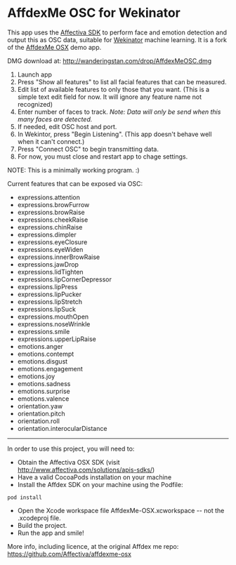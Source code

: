 AffdexMe OSC for Wekinator
===

This app uses the [Affectiva SDK](http://developer.affectiva.com) to perform face and emotion detection and output this as OSC data, suitable for [Wekinator](http://www.wekinator.org/) machine learning.  It is a fork of the [AffdexMe OSX](https://github.com/Affectiva/affdexme-osx) demo app.

DMG download at: http://wanderingstan.com/drop/AffdexMeOSC.dmg

1. Launch app
2. Press "Show all features" to list all facial features that can be measured.
3. Edit list of available features to only those that you want. (This is a simple text edit field for now. It will ignore any feature name not recognized)
4. Enter number of faces to track. _Note: Data will only be send when this many faces are detected._
5. If needed, edit OSC host and port.
1. In Wekintor, press "Begin Listening". (This app doesn't behave well when it can't connect.)
6. Press "Connect OSC" to begin transmitting data.
7. For now, you must close and restart app to chage settings.

NOTE: This is a minimally working program. :)

Current features that can be exposed via OSC:

- expressions.attention
- expressions.browFurrow
- expressions.browRaise
- expressions.cheekRaise
- expressions.chinRaise
- expressions.dimpler
- expressions.eyeClosure
- expressions.eyeWiden
- expressions.innerBrowRaise
- expressions.jawDrop
- expressions.lidTighten
- expressions.lipCornerDepressor
- expressions.lipPress
- expressions.lipPucker
- expressions.lipStretch
- expressions.lipSuck
- expressions.mouthOpen
- expressions.noseWrinkle
- expressions.smile
- expressions.upperLipRaise
- emotions.anger
- emotions.contempt
- emotions.disgust
- emotions.engagement
- emotions.joy
- emotions.sadness
- emotions.surprise
- emotions.valence
- orientation.yaw
- orientation.pitch
- orientation.roll
- orientation.interocularDistance

---

In order to use this project, you will need to:
- Obtain the Affectiva OSX SDK (visit http://www.affectiva.com/solutions/apis-sdks/)
- Have a valid CocoaPods installation on your machine
- Install the Affdex SDK on your machine using the Podfile:
```
pod install
```

- Open the Xcode workspace file AffdexMe-OSX.xcworkspace -- not the .xcodeproj file.
- Build the project.
- Run the app and smile!

More info, including licence, at the original Affdex me repo:
https://github.com/Affectiva/affdexme-osx
